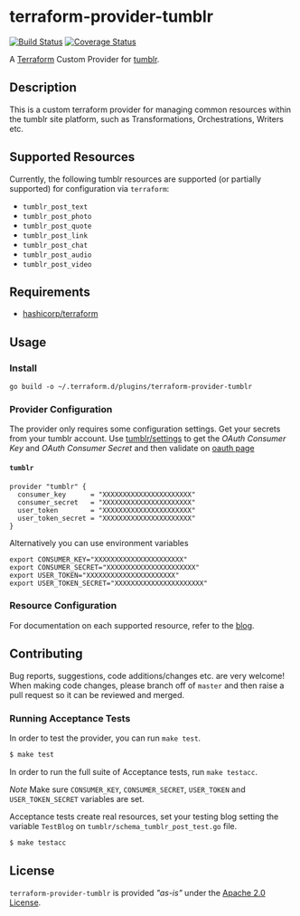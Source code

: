 # terraform-provider-tumblr 
[![Build Status](https://github.com/rfiestas/terraform-provider-tumblr/workflows/Test/badge.svg)](https://travis-ci.com/rfiestas/terraform-provider-tumblr)
[![Coverage Status](https://coveralls.io/repos/github/rfiestas/terraform-provider-tumblr/badge.svg?branch=HEAD)](https://coveralls.io/github/rfiestas/terraform-provider-tumblr?branch=HEAD)

A [Terraform](https://www.terraform.io) Custom Provider for [tumblr](https://www.tumblr.com).

## Description

This is a custom terraform provider for managing common resources within the tumblr site platform, such as Transformations, Orchestrations, Writers etc.

## Supported Resources

Currently, the following tumblr resources are supported (or partially supported) for configuration via `terraform`:

* `tumblr_post_text`
* `tumblr_post_photo`
* `tumblr_post_quote`
* `tumblr_post_link`
* `tumblr_post_chat`
* `tumblr_post_audio`
* `tumblr_post_video`

## Requirements

* [hashicorp/terraform](https://github.com/hashicorp/terraform)

## Usage

### Install

```
go build -o ~/.terraform.d/plugins/terraform-provider-tumblr
```

### Provider Configuration

The provider only requires some configuration settings. Get your secrets from your tumblr account.
Use [tumblr/settings](https://www.tumblr.com/settings/apps) to get the *OAuth Consumer Key* and *OAuth Consumer Secret* 
and then validate on [oauth page](https://api.tumblr.com/console/calls/user/info)

#### `tumblr`

```
provider "tumblr" {
  consumer_key      = "XXXXXXXXXXXXXXXXXXXXXX"
  consumer_secret   = "XXXXXXXXXXXXXXXXXXXXXX"
  user_token        = "XXXXXXXXXXXXXXXXXXXXXX"
  user_token_secret = "XXXXXXXXXXXXXXXXXXXXXX"
}
```

Alternatively you can use environment variables

```
export CONSUMER_KEY="XXXXXXXXXXXXXXXXXXXXXX"
export CONSUMER_SECRET="XXXXXXXXXXXXXXXXXXXXXX"
export USER_TOKEN="XXXXXXXXXXXXXXXXXXXXXX"
export USER_TOKEN_SECRET="XXXXXXXXXXXXXXXXXXXXXX"
```

### Resource Configuration

For documentation on each supported resource, refer to the [blog](https://terraform-provider-for.tumblr.com/).

## Contributing

Bug reports, suggestions, code additions/changes etc. are very welcome! When making code changes, please branch off of `master` and then raise a pull request so it can be reviewed and merged.

### Running Acceptance Tests

In order to test the provider, you can run `make test`.

```sh
$ make test
```

In order to run the full suite of Acceptance tests, run `make testacc`.

*Note* Make sure `CONSUMER_KEY`, `CONSUMER_SECRET`, `USER_TOKEN` and  `USER_TOKEN_SECRET` variables are set.

Acceptance tests create real resources, set your testing blog setting the variable `TestBlog` on `tumblr/schema_tumblr_post_test.go` file.

```sh
$ make testacc
```


## License
`terraform-provider-tumblr` is provided *"as-is"* under the [Apache 2.0 License](https://www.apache.org/licenses/LICENSE-2.0).
